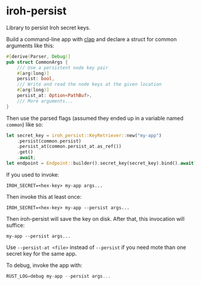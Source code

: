 # iroh-persist

Library to persist Iroh secret keys.

Build a command-line app with [clap](https://docs.rs/clap/latest/clap/) and
declare a struct for common arguments like this:
```rust
#[derive(Parser, Debug)]
pub struct CommonArgs {
    /// Use a persistent node key pair
    #[arg(long)]
    persist: bool,
    /// Write and read the node keys at the given location
    #[arg(long)]
    persist_at: Option<PathBuf>,
    /// More arguments...
}
```

Then use the parsed flags (assumed they ended up in a variable named `common`)
like so:
```rust
let secret_key = iroh_persist::KeyRetriever::new("my-app")
    .persist(common.persist)
    .persist_at(common.persist_at.as_ref())
    .get()
    .await;
let endpoint = Endpoint::builder().secret_key(secret_key).bind().await?;
```

If you used to invoke:
```shell
IROH_SECRET=<hex-key> my-app args...
```
Then invoke this at least once:
```shell
IROH_SECRET=<hex-key> my-app --persist args...
```
Then iroh-persist will save the key on disk. After that, this invocation
will suffice:
```shell
my-app --persist args...
```

Use `--persist-at <file>` instead of `--persist` if you need mote than one
secret key for the same app.

To debug, invoke the app with:
```rust
RUST_LOG=debug my-app --persist args...
```
